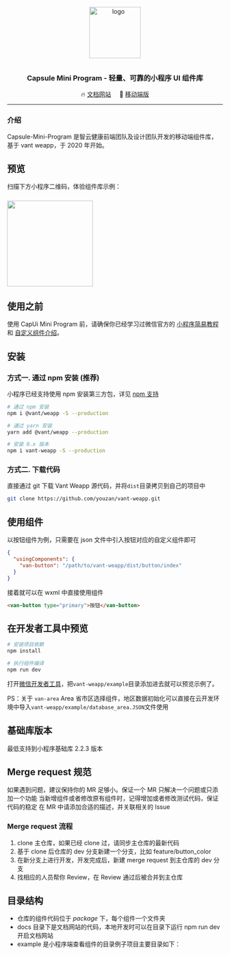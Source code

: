<p align="center">
  <img alt="logo" src="https://static.91jkys.com/third_files/GuoYao/202003/11/1274bd068b484d5aadfb039d4c8807a2.png" width="120" style="margin-bottom: 10px;">
</p>
<h3 align="center">Capsule Mini Program - 轻量、可靠的小程序 UI 组件库</h3>

<p align="center">
  🔥 <a href="https://static.91jkys.com/f2e/capui-mini-program/#/intro">文档网站</a>
  &nbsp;
  &nbsp;
  🚀 <a href="https://capsule-mobile.91jkys.com/v1/#/zh-CN/" target="_blank">移动端版</a>
</p>

---

### 介绍

Capsule-Mini-Program 是智云健康前端团队及设计团队开发的移动端组件库，基于 vant weapp，于 2020 年开始。

## 预览

扫描下方小程序二维码，体验组件库示例：

<img src="http://static.91jkys.com/third_files/GuoYao/202011/24/33ce1513e86c40bc975d8e90a9589418.jpg" width="200" height="200" style="margin-top: 10px;" >

## 使用之前

使用 CapUi Mini Program 前，请确保你已经学习过微信官方的 [小程序简易教程](https://developers.weixin.qq.com/miniprogram/dev/framework/) 和 [自定义组件介绍](https://developers.weixin.qq.com/miniprogram/dev/framework/custom-component/)。

## 安装

### 方式一. 通过 npm 安装 (推荐)

小程序已经支持使用 npm 安装第三方包，详见 [npm 支持](https://developers.weixin.qq.com/miniprogram/dev/devtools/npm.html?search-key=npm)

```bash
# 通过 npm 安装
npm i @vant/weapp -S --production

# 通过 yarn 安装
yarn add @vant/weapp --production

# 安装 0.x 版本
npm i vant-weapp -S --production
```

### 方式二. 下载代码

直接通过 git 下载 Vant Weapp 源代码，并将`dist`目录拷贝到自己的项目中

```bash
git clone https://github.com/youzan/vant-weapp.git
```

## 使用组件

以按钮组件为例，只需要在 json 文件中引入按钮对应的自定义组件即可

```json
{
  "usingComponents": {
    "van-button": "/path/to/vant-weapp/dist/button/index"
  }
}
```

接着就可以在 wxml 中直接使用组件

```html
<van-button type="primary">按钮</van-button>
```

## 在开发者工具中预览

```bash
# 安装项目依赖
npm install

# 执行组件编译
npm run dev
```

打开[微信开发者工具](https://mp.weixin.qq.com/debug/wxadoc/dev/devtools/download.html)，把`vant-weapp/example`目录添加进去就可以预览示例了。

PS：关于 `van-area` Area 省市区选择组件，地区数据初始化可以直接在云开发环境中导入`vant-weapp/example/database_area.JSON`文件使用

## 基础库版本

最低支持到小程序基础库 2.2.3 版本

## Merge request 规范

如果遇到问题，建议保持你的 MR 足够小。保证一个 MR 只解决一个问题或只添加一个功能 当新增组件或者修改原有组件时，记得增加或者修改测试代码，保证代码的稳定 在 MR 中请添加合适的描述，并关联相关的 Issue

### Merge request 流程

1. clone 主仓库，如果已经 clone 过，请同步主仓库的最新代码
2. 基于 clone 后仓库的 dev 分支新建一个分支，比如 feature/button_color
3. 在新分支上进行开发，开发完成后，新建 merge request 到主仓库的 dev 分支
4. 找相应的人员帮你 Review，在 Review 通过后被合并到主仓库

## 目录结构

- 仓库的组件代码位于 _package_ 下，每个组件一个文件夹
- docs 目录下是文档网站的代码，本地开发时可以在目录下运行 npm run dev 开启文档网站
- example 是小程序端查看组件的目录例子项目主要目录如下：
